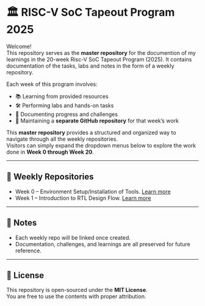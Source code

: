 # 🏛️ RISC-V SoC Tapeout Program 2025

Welcome!  
This repository serves as the **master repository** for the documention of my learnings in the 20-week Risc-V SoC Tapeout Program (2025). It contains documentation of the tasks, labs and notes in the form of a weekly repository.

Each week of this program involves:
- 📚 Learning from provided resources  
- 🛠️ Performing labs and hands-on tasks  
- 📝 Documenting progress and challenges  
- 💾 Maintaining a **separate GitHub repository** for that week’s work  

This **master repository** provides a structured and organized way to navigate through all the weekly repositories.  
Visitors can simply expand the dropdown menus below to explore the work done in **Week 0 through Week 20**.

---

## 📑 Weekly Repositories
- Week 0 – Environment Setup/Installation of Tools. [Learn more](https://github.com/BitopanBaishya/VSD-Tapeout-Program-2025---Week-0/blob/main/README.md)
- Week 1 – Introduction to RTL Design Flow. [Learn more](https://github.com/BitopanBaishya/VSD-Tapeout-Program-2025---Week-1/blob/main/README.md)

---

## 📌 Notes
- Each weekly repo will be linked once created.  
- Documentation, challenges, and learnings are all preserved for future reference.  

---

## 📜 License
This repository is open-sourced under the **MIT License**.  
You are free to use the contents with proper attribution.  

